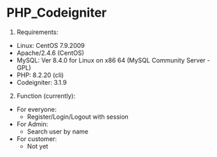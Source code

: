 # PHP_Codeigniter
1. Requirements:
- Linux: CentOS 7.9.2009
- Apache/2.4.6 (CentOS)
- MySQL: Ver 8.4.0 for Linux on x86 64 (MySQL Community Server - GPL)
- PHP: 8.2.20 (cli)
- Codeigniter: 3.1.9

2. Function (currently):
- For everyone:
  + Register/Login/Logout with session
- For Admin:
  + Search user by name
- For customer:
  + Not yet 
